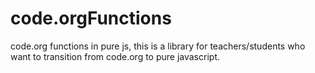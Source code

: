 # code.orgFunctions
code.org functions in pure js, this is a library for teachers/students who want to transition from code.org to pure javascript.
